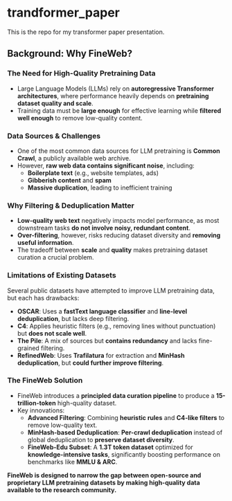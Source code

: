 # trandformer_paper
This is the repo for my transformer paper presentation.


## Background: Why FineWeb?

### The Need for High-Quality Pretraining Data
- Large Language Models (LLMs) rely on **autoregressive Transformer architectures**, where performance heavily depends on **pretraining dataset quality and scale**.
- Training data must be **large enough** for effective learning while **filtered well enough** to remove low-quality content.

### Data Sources & Challenges
- One of the most common data sources for LLM pretraining is **Common Crawl**, a publicly available web archive.
- However, **raw web data contains significant noise**, including:
  - **Boilerplate text** (e.g., website templates, ads)
  - **Gibberish content** and **spam**
  - **Massive duplication**, leading to inefficient training

### Why Filtering & Deduplication Matter
- **Low-quality web text** negatively impacts model performance, as most downstream tasks **do not involve noisy, redundant content**.
- **Over-filtering**, however, risks reducing dataset diversity and **removing useful information**.
- The tradeoff between **scale** and **quality** makes pretraining dataset curation a crucial problem.

### Limitations of Existing Datasets
Several public datasets have attempted to improve LLM pretraining data, but each has drawbacks:
- **OSCAR**: Uses a **fastText language classifier** and **line-level deduplication**, but lacks deep filtering.
- **C4**: Applies heuristic filters (e.g., removing lines without punctuation) but **does not scale well**.
- **The Pile**: A mix of sources but **contains redundancy** and lacks fine-grained filtering.
- **RefinedWeb**: Uses **Trafilatura** for extraction and **MinHash deduplication**, but **could further improve filtering**.

### The FineWeb Solution
- FineWeb introduces a **principled data curation pipeline** to produce a **15-trillion-token** high-quality dataset.
- Key innovations:
  - **Advanced Filtering**: Combining **heuristic rules** and **C4-like filters** to remove low-quality text.
  - **MinHash-based Deduplication**: **Per-crawl deduplication** instead of global deduplication to **preserve dataset diversity**.
  - **FineWeb-Edu Subset**: A **1.3T token dataset** optimized for **knowledge-intensive tasks**, significantly boosting performance on benchmarks like **MMLU & ARC**.

**FineWeb is designed to narrow the gap between open-source and proprietary LLM pretraining datasets by making high-quality data available to the research community.**
